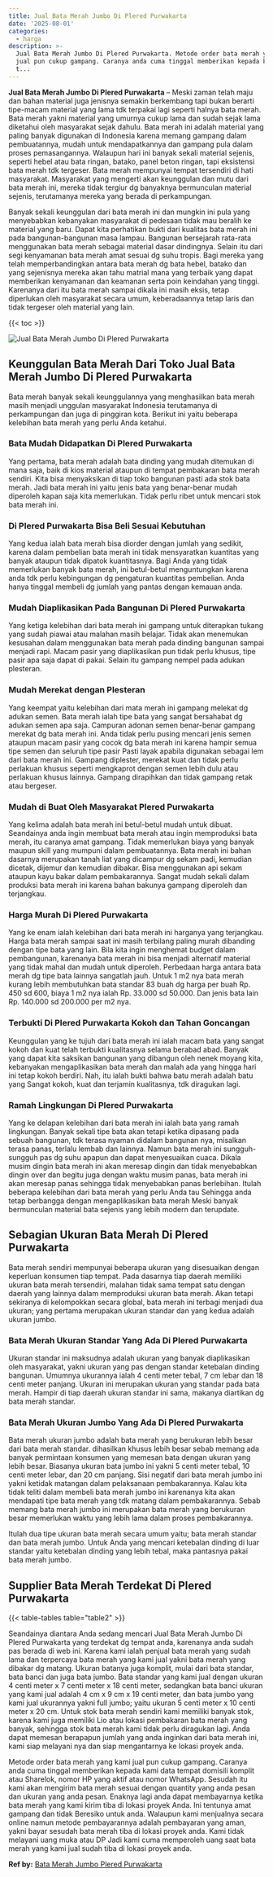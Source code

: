 ```yaml
---
title: Jual Bata Merah Jumbo Di Plered Purwakarta
date: '2025-08-01'
categories:
  - harga
description: >-
  Jual Bata Merah Jumbo Di Plered Purwakarta. Metode order bata merah yang kami
  jual pun cukup gampang. Caranya anda cuma tinggal memberikan kepada kami data
  t...
---
```


**Jual Bata Merah Jumbo Di Plered Purwakarta** – Meski zaman telah maju dan bahan material juga jenisnya semakin berkembang tapi bukan berarti tipe-macam material yang lama tdk terpakai lagi seperti halnya bata merah. Bata merah yakni material yang umurnya cukup lama dan sudah sejak lama diketahui oleh masyarakat sejak dahulu. Bata merah ini adalah material yang paling banyak digunakan di Indonesia karena memang gampang dalam pembuatannya, mudah untuk mendapatkannya dan gampang pula dalam proses pemasangannya. Walaupun hari ini banyak sekali material sejenis, seperti hebel atau bata ringan, batako, panel beton ringan, tapi eksistensi bata merah tdk tergeser. Bata merah mempunyai tempat tersendiri di hati masyarakat. Masyarakat yang mengerti akan keunggulan dan mutu dari bata merah ini, mereka tidak tergiur dg banyaknya bermunculan material sejenis, terutamanya mereka yang berada di perkampungan.

Banyak sekali keunggulan dari bata merah ini dan mungkin ini pula yang menyebabkan kebanyakan masyarakat di pedesaan tidak mau beralih ke material yang baru. Dapat kita perhatikan bukti dari kualitas bata merah ini pada bangunan-bangunan masa lampau. Bangunan bersejarah rata-rata menggunakan bata merah sebagai material dasar dindingnya. Selain itu dari segi kenyamanan bata merah amat sesuai dg suhu tropis. Bagi mereka yang telah memperbandingkan antara bata merah dg bata hebel, batako dan yang sejenisnya mereka akan tahu matrial mana yang terbaik yang dapat memberikan kenyamanan dan keamanan serta poin keindahan yang tinggi. Karenanya dari itu bata merah sampai dikala ini masih eksis, tetap diperlukan oleh masyarakat secara umum, keberadaannya tetap laris dan tidak tergeser oleh material yang lain.

{{< toc >}}

![Jual Bata Merah Jumbo Di Plered Purwakarta](/images/jual-bata-merah-30.png)

## Keunggulan Bata Merah Dari Toko Jual Bata Merah Jumbo Di Plered Purwakarta

Bata merah banyak sekali keunggulannya yang menghasilkan bata merah masih menjadi unggulan masyarakat Indonesia terutamanya di perkampungan dan juga di pinggiran kota. Berikut ini yaitu beberapa kelebihan bata merah yang perlu Anda ketahui.

### Bata Mudah Didapatkan Di Plered Purwakarta

Yang pertama, bata merah adalah bata dinding yang mudah ditemukan di mana saja, baik di kios material ataupun di tempat pembakaran bata merah sendiri. Kita bisa menyaksikan di tiap toko bangunan pasti ada stok bata merah. Jadi bata merah ini yaitu jenis bata yang benar-benar mudah diperoleh kapan saja kita memerlukan. Tidak perlu ribet untuk mencari stok bata merah ini.

### Di Plered Purwakarta Bisa Beli Sesuai Kebutuhan

Yang kedua ialah bata merah bisa diorder dengan jumlah yang sedikit, karena dalam pembelian bata merah ini tidak mensyaratkan kuantitas yang banyak ataupun tidak dipatok kuantitasnya. Bagi Anda yang tidak memerlukan banyak bata merah, ini betul-betul menguntungkan karena anda tdk perlu kebingungan dg pengaturan kuantitas pembelian. Anda hanya tinggal membeli dg jumlah yang pantas dengan kemauan anda.

### Mudah Diaplikasikan Pada Bangunan Di Plered Purwakarta

Yang ketiga kelebihan dari bata merah ini gampang untuk diterapkan tukang yang sudah piawai atau malahan masih belajar. Tidak akan menemukan kesusahan dalam menggunakan bata merah pada dinding bangunan sampai menjadi rapi. Macam pasir yang diaplikasikan pun tidak perlu khusus, tipe pasir apa saja dapat di pakai. Selain itu gampang nempel pada adukan plesteran.

### Mudah Merekat dengan Plesteran

Yang keempat yaitu kelebihan dari mata merah ini gampang melekat dg adukan semen. Bata merah ialah tipe bata yang sangat bersahabat dg adukan semen apa saja. Campuran adonan semen benar-benar gampang merekat dg bata merah ini. Anda tidak perlu pusing mencari jenis semen ataupun macam pasir yang cocok dg bata merah ini karena hampir semua tipe semen dan seluruh tipe pasir Pasti layak apabila digunakan sebagai lem dari bata merah ini. Gampang diplester, merekat kuat dan tidak perlu perlakuan khusus seperti mengkaprot dengan semen lebih dulu atau perlakuan khusus lainnya. Gampang dirapihkan dan tidak gampang retak atau bergeser.

### Mudah di Buat Oleh Masyarakat Plered Purwakarta

Yang kelima adalah bata merah ini betul-betul mudah untuk dibuat. Seandainya anda ingin membuat bata merah atau ingin memproduksi bata merah, itu caranya amat gampang. Tidak memerlukan biaya yang banyak maupun skill yang mumpuni dalam pembuatannya. Bata merah ini bahan dasarnya merupakan tanah liat yang dicampur dg sekam padi, kemudian dicetak, dijemur dan kemudian dibakar. Bisa menggunakan api sekam ataupun kayu bakar dalam pembakarannya. Sangat mudah sekali dalam produksi bata merah ini karena bahan bakunya gampang diperoleh dan terjangkau.

### Harga Murah Di Plered Purwakarta

Yang ke enam ialah kelebihan dari bata merah ini harganya yang terjangkau. Harga bata merah sampai saat ini masih terbilang paling murah dibanding dengan tipe bata yang lain. Bila kita ingin menghemat budget dalam pembangunan, karenanya bata merah ini bisa menjadi alternatif material yang tidak mahal dan mudah untuk diperoleh. Perbedaan harga antara bata merah dg tipe bata lainnya sangatlah jauh. Untuk 1 m2 nya bata merah kurang lebih membutuhkan bata standar 83 buah dg harga per buah Rp. 450 sd 600, biaya 1 m2 nya ialah Rp. 33.000 sd 50.000. Dan jenis bata lain Rp. 140.000 sd 200.000 per m2 nya.

### Terbukti Di Plered Purwakarta Kokoh dan Tahan Goncangan

Keunggulan yang ke tujuh dari bata merah ini ialah macam bata yang sangat kokoh dan kuat telah terbukti kualitasnya selama berabad abad. Banyak yang dapat kita saksikan bangunan yang dibangun oleh nenek moyang kita, kebanyakan mengaplikasikan bata merah dan malah ada yang hingga hari ini tetap kokoh berdiri. Nah, itu ialah bukti bahwa batu merah adalah batu yang Sangat kokoh, kuat dan terjamin kualitasnya, tdk diragukan lagi.

### Ramah Lingkungan Di Plered Purwakarta

Yang ke delapan kelebihan dari bata merah ini ialah bata yang ramah lingkungan. Banyak sekali tipe bata akan tetapi ketika dipasang pada sebuah bangunan, tdk terasa nyaman didalam bangunan nya, misalkan terasa panas, terlalu lembab dan lainnya. Namun bata merah ini sungguh-sungguh pas dg suhu apapun dan dapat menyesuaikan cuaca. Dikala musim dingin bata merah ini akan meresap dingin dan tidak menyebabkan dingin over dan begitu juga dengan waktu musim panas, bata merah ini akan meresap panas sehingga tidak menyebabkan panas berlebihan. Itulah beberapa kelebihan dari bata merah yang perlu Anda tau Sehingga anda tetap berbangga dengan mengaplikasikan bata merah Meski banyak bermunculan material bata sejenis yang lebih modern dan terupdate.

## Sebagian Ukuran Bata Merah Di Plered Purwakarta

Bata merah sendiri mempunyai beberapa ukuran yang disesuaikan dengan keperluan konsumen tiap tempat. Pada dasarnya tiap daerah memiliki ukuran bata merah tersendiri, malahan tidak sama tempat satu dengan daerah yang lainnya dalam memproduksi ukuran bata merah. Akan tetapi sekiranya di kelompokkan secara global, bata merah ini terbagi menjadi dua ukuran; yang pertama merupakan ukuran standar dan yang kedua adalah ukuran jumbo.

### Bata Merah Ukuran Standar Yang Ada Di Plered Purwakarta

Ukuran standar ini maksudnya adalah ukuran yang banyak diaplikasikan oleh masyarakat, yakni ukuran yang pas dengan standar ketebalan dinding bangunan. Umumnya ukurannya ialah 4 centi meter tebal, 7 cm lebar dan 18 centi meter panjang. Ukuran ini merupakan ukuran yang standar pada bata merah. Hampir di tiap daerah ukuran standar ini sama, makanya diartikan dg bata merah standar.

### Bata Merah Ukuran Jumbo Yang Ada Di Plered Purwakarta

Bata merah ukuran jumbo adalah bata merah yang berukuran lebih besar dari bata merah standar. dihasilkan khusus lebih besar sebab memang ada banyak permintaan konsumen yang memesan bata dengan ukuran yang lebih besar. Biasanya ukuran bata jumbo ini yakni 5 centi meter tebal, 10 centi meter lebar, dan 20 cm panjang. Sisi negatif dari bata merah jumbo ini yakni ketidak matangan dalam pelaksanaan pembakarannya. Kalau kita tidak teliti dalam membeli bata merah jumbo ini karenanya kita akan mendapati tipe bata merah yang tdk matang dalam pembakarannya. Sebab memang bata merah jumbo ini merupakan bata merah yang berukuran besar memerlukan waktu yang lebih lama dalam proses pembakarannya.

Itulah dua tipe ukuran bata merah secara umum yaitu; bata merah standar dan bata merah jumbo. Untuk Anda yang mencari ketebalan dinding di luar standar yaitu ketebalan dinding yang lebih tebal, maka pantasnya pakai bata merah jumbo.

## Supplier Bata Merah Terdekat Di Plered Purwakarta

{{< table-tables table="table2" >}}

Seandainya diantara Anda sedang mencari Jual Bata Merah Jumbo Di Plered Purwakarta yang terdekat dg tempat anda, karenanya anda sudah pas berada di web ini. Karena kami ialah penjual bata merah yang sudah lama dan terpercaya bata merah yang kami jual yakni bata merah yang dibakar dg matang. Ukuran batanya juga komplit, mulai dari bata standar, bata banci dan juga bata jumbo. Bata standar yang kami jual dengan ukuran 4 centi meter x 7 centi meter x 18 centi meter, sedangkan bata banci ukuran yang kami jual adalah 4 cm x 9 cm x 19 centi meter, dan bata jumbo yang kami jual ukurannya yakni full jumbo; yaitu ukuran 5 centi meter x 10 centi meter x 20 cm. Untuk stok bata merah sendiri kami memiliki banyak stok, karena kami juga memiliki Lio atau lokasi pembakaran bata merah yang banyak, sehingga stok bata merah kami tidak perlu diragukan lagi. Anda dapat memesan berapapun jumlah yang anda inginkan dari bata merah ini, kami siap melayani nya dan siap mengantarnya ke lokasi proyek anda.

Metode order bata merah yang kami jual pun cukup gampang. Caranya anda cuma tinggal memberikan kepada kami data tempat domisili komplit atau Sharelok, nomor HP yang aktif atau nomor WhatsApp. Sesudah itu kami akan mengirim bata merah sesuai dengan quantity yang anda pesan dan ukuran yang anda pesan. Enaknya lagi anda dapat membayarnya ketika bata merah yang kami kirim tiba di lokasi proyek Anda. Ini tentunya amat gampang dan tidak Beresiko untuk anda. Walaupun kami menjualnya secara online namun metode pembayarannya adalah pembayaran yang aman, yakni bayar sesudah bata merah tiba di lokasi proyek anda. Kami tidak melayani uang muka atau DP Jadi kami cuma memperoleh uang saat bata merah yang kami jual sudah tiba di lokasi proyek anda.

**Ref by:** [Bata Merah Jumbo Plered Purwakarta](https://id.wikipedia.org/wiki/Bata)
